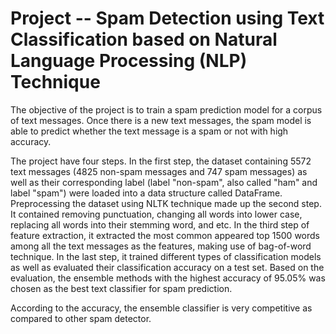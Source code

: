 # Project -- Spam Detection using Text Classification based on Natural Language Processing (NLP) Technique 

The objective of the project is to train a spam prediction model for a corpus of text messages. Once there is a new text messages, the spam model is able to predict whether the text message is a spam or not with high accuracy.

The project have four steps. In the first step, the dataset containing 5572 text messages (4825 non-spam messages and 747 spam messages) 
as well as their corresponding label (label "non-spam", also called "ham" and label "spam") were loaded into a data structure called DataFrame. Preprocessing the dataset using NLTK technique made up the second step. It contained removing punctuation, changing all words into lower case, replacing all words into their stemming word, and etc. In the third step of feature extraction, it extracted the most common appeared top 1500 words among all the text messages as the features, making use of bag-of-word technique. In the last step, it trained different types of classification models as well as evaluated their classification accuracy on a test set. Based on the evaluation, the ensemble methods with the highest accuracy of 95.05% was chosen as the best text classifier for spam prediction.

According to the accuracy, the ensemble classifier is very competitive as compared to other spam detector.
